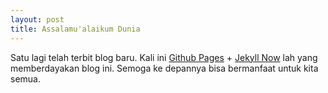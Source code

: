 ```yaml
---
layout: post
title: Assalamu'alaikum Dunia
---
```


Satu lagi telah terbit blog baru. Kali ini [Github Pages](https://pages.github.com/ "") + [Jekyll Now](https://github.com/barryclark/jekyll-now "") lah yang memberdayakan blog ini. Semoga ke depannya bisa bermanfaat untuk kita semua.